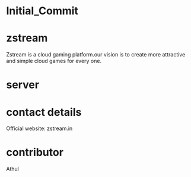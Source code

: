 # Initial_Commit
# zstream
Zstream is a cloud gaming platform.our vision is to create more attractive and simple cloud games for every one.
# server


# contact details
Official website: zstream.in
# contributor
Athul


